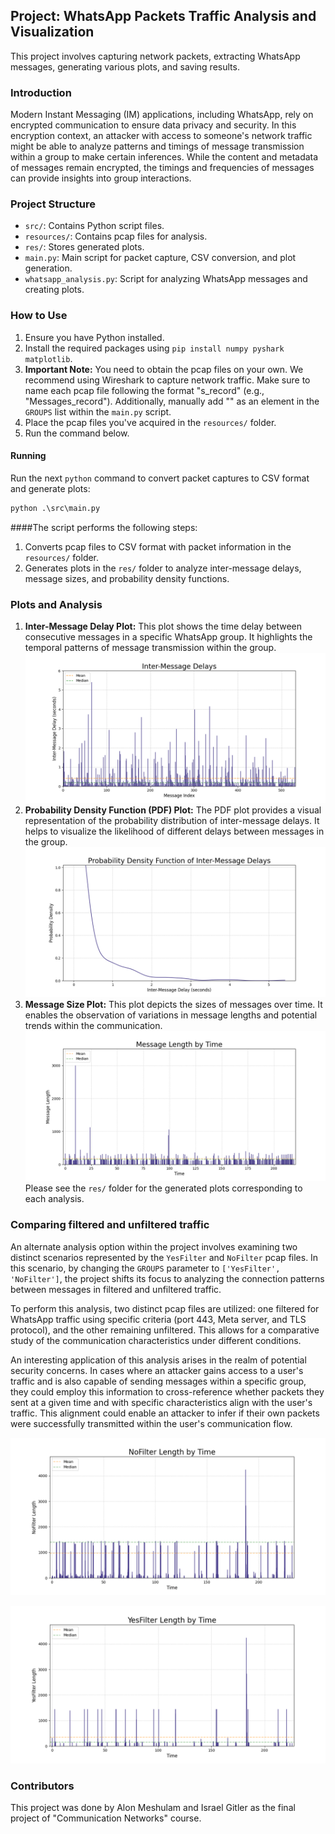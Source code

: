 ## Project: WhatsApp Packets Traffic Analysis and Visualization

This project involves capturing network packets, extracting WhatsApp messages, generating various plots, and saving results.

### Introduction

Modern Instant Messaging (IM) applications, including WhatsApp, rely on encrypted communication to ensure data privacy and security. In this encryption context, an attacker with access to someone's network traffic might be able to analyze patterns and timings of message transmission within a group to make certain inferences. While the content and metadata of messages remain encrypted, the timings and frequencies of messages can provide insights into group interactions.

### Project Structure

- `src/`: Contains Python script files.
- `resources/`: Contains pcap files for analysis.
- `res/`: Stores generated plots.
- `main.py`: Main script for packet capture, CSV conversion, and plot generation.
- `whatsapp_analysis.py`: Script for analyzing WhatsApp messages and creating plots.

### How to Use

1. Ensure you have Python installed.
2. Install the required packages using `pip install numpy pyshark matplotlib`.
3. **Important Note:** You need to obtain the pcap files on your own. We recommend using Wireshark to capture network traffic. Make sure to name each pcap file following the format "<x>s_record" (e.g., "Messages_record"). Additionally, manually add "<x>" as an element in the `GROUPS` list within the `main.py` script.
4. Place the pcap files you've acquired in the `resources/` folder.
5.  Run the command below.

#### Running

Run the next `python` command to convert packet captures to CSV format and generate plots:
```python
python .\src\main.py
```

####The script performs the following steps:

1. Converts pcap files to CSV format with packet information in the `resources/` folder.
2. Generates plots in the `res/` folder to analyze inter-message delays, message sizes, and probability density functions.

### Plots and Analysis
1. **Inter-Message Delay Plot:** This plot shows the time delay between consecutive messages in a specific WhatsApp group. It highlights the temporal patterns of message transmission within the group.
![img_2.png](img_2.png)
2. **Probability Density Function (PDF) Plot:** The PDF plot provides a visual representation of the probability distribution of inter-message delays. It helps to visualize the likelihood of different delays between messages in the group.
![img_3.png](img_3.png)
3. **Message Size Plot:** This plot depicts the sizes of messages over time. It enables the observation of variations in message lengths and potential trends within the communication.
![img_4.png](img_4.png)
Please see the `res/` folder for the generated plots corresponding to each analysis.

### Comparing filtered and unfiltered traffic
An alternate analysis option within the project involves examining two distinct scenarios represented by the `YesFilter` and `NoFilter` pcap files. In this scenario, by changing the `GROUPS` parameter to `['YesFilter', 'NoFilter']`, the project shifts its focus to analyzing the connection patterns between messages in filtered and unfiltered traffic.

To perform this analysis, two distinct pcap files are utilized: one filtered for WhatsApp traffic using specific criteria (port 443, Meta server, and TLS protocol), and the other remaining unfiltered. This allows for a comparative study of the communication characteristics under different conditions.

An interesting application of this analysis arises in the realm of potential security concerns. In cases where an attacker gains access to a user's traffic and is also capable of sending messages within a specific group, they could employ this information to cross-reference whether packets they sent at a given time and with specific characteristics align with the user's traffic. This alignment could enable an attacker to infer if their own packets were successfully transmitted within the user's communication flow.

![img.png](img.png)

![img_1.png](img_1.png)


 

### Contributors
This project was done by Alon Meshulam and Israel Gitler as the final project of "Communication Networks" course.
